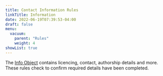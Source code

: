 ```yaml
---
title: Contact Information Rules
linkTitle: Information
date: 2022-06-19T07:39:53-04:00
draft: false
menu:
  vacuum:
    parent: "Rules"
    weight: 4
showList: true
---
```


The [Info Object](https://swagger.io/specification/#info-object) contains licencing, contact, authorship details and more. 
These rules check to confirm required details have been completed.